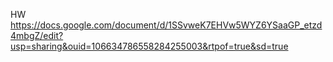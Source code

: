 HW https://docs.google.com/document/d/1SSvweK7EHVw5WYZ6YSaaGP_etzd4mbgZ/edit?usp=sharing&ouid=106634786558284255003&rtpof=true&sd=true
